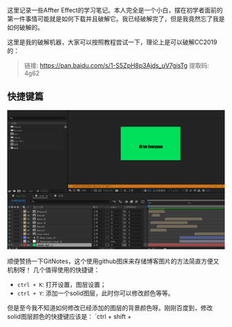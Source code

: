 这里记录一些Affter Effect的学习笔记。本人完全是一个小白，摆在初学者面前的第一件事情可能就是如何下载并且破解它。我已经破解完了，但是我竟然忘了我是如何破解的。

这里是我的破解机器，大家可以按照教程尝试一下，理论上是可以破解CC2019的：

> 链接: https://pan.baidu.com/s/1-S5ZpH8p3Ajds_uV7gisTg 提取码: 4g62


## 快捷键篇

![title](https://raw.githubusercontent.com/jinfagang/public_images/master/gitnotes/2020/02/20/1582205365142-1582205365160.png)

顺便赞扬一下GitNotes，这个使用github图床来存储博客图片的方法简直方便又机制呀！
几个值得使用的快捷键：

- `ctrl + K`: 打开设置，图层设置；
- `ctrl + Y`: 添加一个solid图层，此时你可以修改颜色等等。

但是至今我不知道如何修改已经添加的图层的背景颜色呀。刚刚百度到，修改solid图层颜色的快捷键应该是：
`ctrl + shift + 

